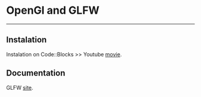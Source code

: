 # OpenGl and GLFW #

----------
## Instalation ##
Instalation on Code::Blocks >> Youtube [movie](https://www.youtube.com/watch?v=0WrSGMuU964 "movie").

## Documentation ##
GLFW [site](http://www.glfw.org/).